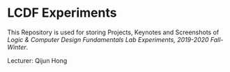 # LCDF Experiments

This Repository is used for storing Projects, Keynotes and Screenshots of *Logic & Computer Design Fundamentals Lab Experiments, 2019-2020 Fall-Winter*.

Lecturer: Qijun Hong
